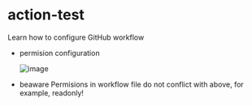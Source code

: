 # action-test
Learn how to configure GitHub workflow

- permision configuration
   
  ![image](https://github.com/user-attachments/assets/3f1d39e7-3a6d-424c-9513-a1ae755a1039)

- beaware
  Permisions in workflow file do not conflict with above, for example, readonly!
